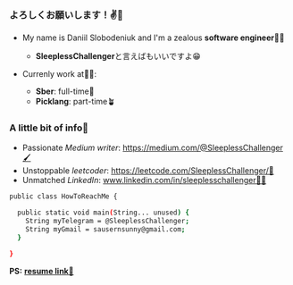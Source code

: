 <h3>よろしくお願いします！✌️🎌</h3>

- My name is Daniil Slobodeniuk and I'm a zealous **software engineer**🧑‍💻
  - **SleeplessChallenger**と言えばもいいですよ😁

- Currenly work at🙌🏽:
  - **Sber**: full-time🏦
  - **Picklang**: part-time🪴
 
<h3>A little bit of info🤙</h3>

- Passionate _Medium writer_: https://medium.com/@SleeplessChallenger🖌
- Unstoppable _leetcoder_: https://leetcode.com/SleeplessChallenger/🥷
- Unmatched _LinkedIn_: www.linkedin.com/in/sleeplesschallenger😮‍💨

```bash
public class HowToReachMe {
  
  public static void main(String... unused) {
    String myTelegram = @SleeplessChallenger;
    String myGmail = sausernsunny@gmail.com;
  }

}
```

**PS:** <a href="https://drive.google.com/file/d/1dEH8ka1IZzo_pABLrLM7SANwqBECIagO/view?usp=sharing">**resume link👀**</a>
